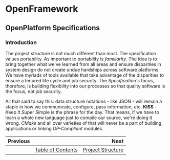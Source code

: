# OpenFramework
## OpenPlatform Specifications

### Introduction

The project structure is not much different than most. The specification values portability. As important to portability is *familiarity*. The idea is to bring together what we've learned from all areas and ensure disparities in system design do not create undue hardships across software platforms. We have myriads of tools available that take advantage of the disparities to ensure a tenured life cycle and job security. The *Specification's* focus, therefore, is building flexibility into our processes so that quality software is the focus, not job security.

All that said to say this: data structure notations - like JSON - will remain a staple in how we communicate, configure, pass information, etc. **KISS** - *K*eep *I*t *S*uper *S*imple is the phrase for the day. That means, if we have to learn a whole new language just to compile our source, we're doing it wrong. *CMake* and all over varieties of that will never be a part of building applications or linking *OP-Compliant* modules.


| Previous | | Next |  
| :-------------- | :--------------: | --------------: |  
|       |   [Table of Contents](../README.md)   | [Project Structure](proj_structure.md) |
